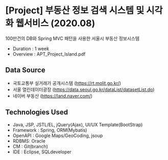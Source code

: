 # [Project] 부동산 정보 검색 시스템 및 시각화 웹서비스 (2020.08)   
100만건의 DB와 Spring MVC 패턴을 사용한 서울시 부동산 정보시스템   
- Duration : 1 week   
- Overview : APT_Project_Island.pdf
   
## Data Source   
- 국토교통부 실거래가 공개시스템 (https://rt.molit.go.kr/)   
- 서울 열린데이터광장 (https://data.seoul.go.kr/dataList/datasetList.do)   
- 네이버 부동산 (https://land.naver.com/)   
   
## Technologies Used   
- Java, JSP, JSTL/EL, jQuery(Ajax), UI/UX Template(BootStrap)   
- Framework : Spring, ORM(Mybatis)   
- OpenAPI : Google Maps/GeoCoding, jsoup   
- RDBMS: Oracle   
- CM : Git(branch)   
- IDE : Eclipse, SQLdeveloper   

